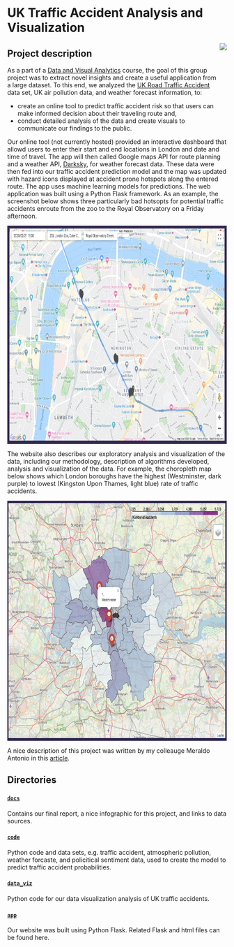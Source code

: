 # UK Traffic Accident Analysis and Visualization
<img align="right" height="200" src="https://www.shareicon.net/data/128x128/2015/12/27/693941_transport_512x512.png" target="_blank" rel="noopener noreferrer">

## Project description
As a part of a [Data and Visual Analytics](https://poloclub.github.io/cse6242-2019fall-online/) course, the goal of this group project was to extract novel insights and create a useful application from a large dataset. To this end, we analyzed the [UK Road Traffic Accident](https://www.kaggle.com/daveianhickey/2000-16-traffic-flow-england-scotland-wales/version/8) data set, UK air pollution data, and weather forecast information, to:
  * create an online tool to predict traffic accident risk so that users can make informed decision about their traveling route and,
  * conduct detailed analysis of the data and create visuals to communicate our findings to the public.

Our online tool (not currently hosted) provided an interactive dashboard that allowd users to enter their start and end locations in London and date and time of travel. The app will then called Google maps API for route planning and a weather API, [Darksky](https://darksky.net/dev), for weather forecast data. These data were then fed into our traffic accident prediction model and the map was updated with hazard icons displayed at accident prone hotspots along the entered route. The app uses machine learning models for predictions. The web application was built using a Python Flask framework. As an example, the screenshot below shows three particularly bad hotsopts for potential traffic accidents enroute from the zoo to the Royal Observatory on a Friday afternoon.

<img align="center" height="500" src="https://github.com/katannyak/UK-Traffic-Accident-Analysis-and-Visualization/blob/master/data_viz/interactive_tool_screenshot.png">

The website also describes our exploratory analysis and visualization of the data, including our methodology, description of algorithms developed, analysis and visualization of the data. For example, the choropleth map below shows which London boroughs have the highest (Westminster, dark purple) to lowest (Kingston Upon Thames, light blue) rate of traffic accidents. 

<img align="center" height="550" src="https://github.com/katannyak/UK-Traffic-Accident-Analysis-and-Visualization/blob/master/data_viz/choropleth_screenshot.png">

A nice description of this project was written by my colleauge Meraldo Antonio in this [article](https://towardsdatascience.com/live-prediction-of-traffic-accident-risks-using-machine-learning-and-google-maps-d2eeffb9389e).


## Directories
#### [`docs`](https://github.com/katannyak/UK-Traffic-Accident-Analysis-and-Visualization/tree/master/docs)
Contains our final report, a nice infographic for this project, and links to data sources.

#### [`code`](https://github.com/katannyak/UK-Traffic-Accident-Analysis-and-Visualization/tree/master/model)
Python code and data sets, e.g. traffic accident, atmospheric pollution, weather forcaste, and policitical sentiment data, used to create the model to predict traffic accident probabilities.

#### [`data_viz`](https://github.com/katannyak/UK-Traffic-Accident-Analysis-and-Visualization/tree/master/data_viz)
Python code for our data visualization analysis of UK traffic accidents.

#### [`app`](https://github.com/katannyak/UK-Traffic-Accident-Analysis-and-Visualization/tree/master/app)
Our website was built using Python Flask. Related Flask and html files can be found here.

